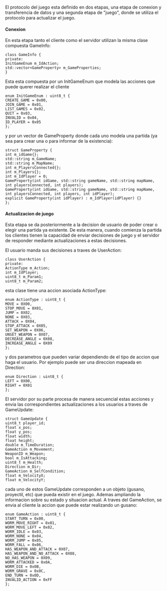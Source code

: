 El protocolo del juego esta definido en dos etapas, una etapa de conexion y transferencia de datos y una segunda etapa de "juego", donde se utiliza el protocolo para actualizar el juego.

#### Conexion

En esta etapa tanto el cliente como el servidor utilizan la misma clase compuesta GameInfo:

```
class GameInfo {
private:
InitGameEnum m_IdAction;
std::vector<GameProperty> m_GameProperties;
}
```

Esta esta compuesta por un InitGameEnum que modela las acciones que puede querer realizar el cliente

```
enum InitGameEnum : uint8_t {
CREATE_GAME = 0x00,
JOIN_GAME = 0x01,
LIST_GAMES = 0x02,
QUIT = 0x03,
INVALID = 0x04,
ID_PLAYER = 0x05
};
```

y por un vector de GameProperty donde cada uno modela una partida (ya sea para crear una o para informar de la existencia):

```
struct GameProperty {
int m_idGame{};
std::string m_GameName;
std::string m_MapName;
int m_PlayersConnected{};
int m_Players{};
int m_IdPlayer = 0;
GameProperty(int idGame, std::string gameName, std::string mapName, int playersConnected, int players);
GameProperty(int idGame, std::string gameName, std::string mapName, int playersConnected, int players, int idPlayer);
explicit GameProperty(int idPlayer) : m_IdPlayer(idPlayer) {}
};
```

#### Actualizacion de juego

Esta etapa se da posteriormente a la decision de usuario de poder crear o elegir una partida ya existente. De esta manera, cuando comienza la partida los clientes tienen la capacidad de enviar decisiones de juego y el servidor de responder mediante actualizaciones a estas decisiones.

El usuario manda sus decisiones a traves de UserAction:

```
class UserAction {
private:
ActionType m_Action;
int m_IdPlayer;
uint8_t m_Param1;
uint8_t m_Param2;
```

esta clase tiene una accion asociada ActionType:

```
enum ActionType : uint8_t {
MOVE = 0X00,
STOP_MOVE = 0X01,
JUMP = 0X02,
NONE = 0X03,
ATTACK = 0X04,
STOP_ATTACK = 0X05,
SET_WEAPON = 0X06,
UNSET_WEAPON = 0X07,
DECREASE_ANGLE = 0X08,
INCREASE_ANGLE = 0X09
};
```

y dos parametros que pueden variar dependiendo de el tipo de accion que haga el usuario. 
Por ejemplo puede ser una direccion mapeada en Direction:

```
enum Direction : uint8_t {
LEFT = 0X00,
RIGHT = 0X01
};
```

El servidor por su parte procesa de manera secuencial estas acciones y envia las correspondientes actualizaciones a los usuarios a traves de GameUpdate:

```
struct GameUpdate {
uint8_t player_id;
float x_pos;
float y_pos;
float width;
float height;
double m_TimeDuration;
GameAction m_Movement;
WeaponID m_Weapon;
bool m_IsAttacking;
uint8_t m_Health;
Direction m_Dir;
GameAction m_SelfCondition;
float m_VelocityX;
float m_VelocityY;
```

cada uno de estos GameUpdate corresponden a un objeto (gusano, proyectil, etc) que pueda existir en el juego. Ademas ampliando la informacion sobre su estado y situacion actual. A traves del GameAction, se envia al cliente la accion que puede estar realizando un gusano:

```
enum GameAction : uint8_t {
START_TURN = 0x00,
WORM_MOVE_RIGHT = 0x01,
WORM_MOVE_LEFT = 0x02,
WORM_IDLE = 0x03,
WORM_NONE = 0x04,
WORM_JUMP = 0x05,
WORM_FALL = 0x06,
HAS_WEAPON_AND_ATTACK = 0X07,
HAS_WEAPON_AND_NO_ATTACK = 0X08,
NO_HAS_WEAPON = 0X09,
WORM_ATTACKED = 0x0A,
WORM_DIE = 0x0B,
WORM_GRAVE = 0x0C,
END_TURN = 0x0D,
INVALID_ACTION = 0xFF
};
```